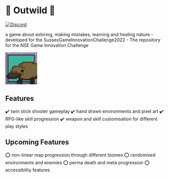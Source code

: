 :seedling: Outwild :seedling:
====================================
[![Discord](https://img.shields.io/badge/chat-on%20discord-blue)](https://discord.gg/naNttW24G7)

a game about exloring, making mistakes, learning and healing nature - developed for the SussexGameInnovationChallenge2022 - The repository for the NSE Game Innovation Challenge

<img src="https://github.com/Bread02/SussexGameInnovationChallenge2022/blob/main/GameInnovationChallenge2022/Assets/CrayonSprites/icon/platypusbasic.png?raw=true" alt="drawing" width="100"/>

## Features ##

:heavy_check_mark: twin stick shooter gameplay
:heavy_check_mark: hand drawn environments and pixel art
:heavy_check_mark: RPG-like skill progression
:heavy_check_mark: weapon and skill customisation for different play styles

## Upcoming Features ##

:o: non-linear map progression through different biomes
:o: randomised environments and enemies
:o: perma death and meta progression
:o: accessibility features 
